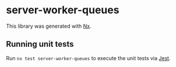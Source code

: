 # server-worker-queues

This library was generated with [Nx](https://nx.dev).

## Running unit tests

Run `nx test server-worker-queues` to execute the unit tests via [Jest](https://jestjs.io).
